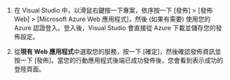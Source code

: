 
1. 在 Visual Studio 中，以滑鼠右鍵按一下專案，依序按一下 [發佈] > [發佈 Web] > [Microsoft Azure Web 應用程式]，然後 (如果有需要) 使用您的 Azure 認證登入。登入後，Visual Studio 會直接從 Azure 下載並儲存您的發佈設定。

2. 從**現有 Web 應用程式**中選取您的服務，按一下 [確定]，然後確認發佈資訊並按一下 [發佈]。當您的行動應用程式後端已成功發佈後，您會看到表示成功的登陸頁面。

<!---HONumber=Oct15_HO3-->